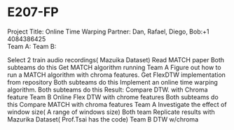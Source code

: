 # E207-FP
Project Title: Online Time Warping
Partner: Dan, Rafael, Diego, Bob:+1 4084386425	    
Team A:
Team B:

Select 2 train audio recordings( Mazuika Dataset)
Read MATCH paper Both subteams do this
Get MATCH algorithm running Team A
Figure out how to run a MATCH algorithm with chroma features.
 Get FlexDTW implementation from repository  Both subteams do this
Implement an online time warping algorithm. Both subteams do this
Result:
Compare 
DTW. with Chroma feature Team B
Online Flex DTW with chrome features Both subteams do this
Compare MATCH with chroma features Team A
Investigate the effect of window size( A range of windows size) Both team
Replicate results with Mazurika Dataset( Prof.Tsai has the code) Team B
DTW w/chroma
